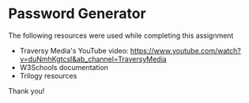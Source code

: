 # Password Generator

The following resources were used while completing this assignment
+ Traversy Media's YouTube video:
https://www.youtube.com/watch?v=duNmhKgtcsI&ab_channel=TraversyMedia
+ W3Schools documentation
+ Trilogy resources

Thank you!

